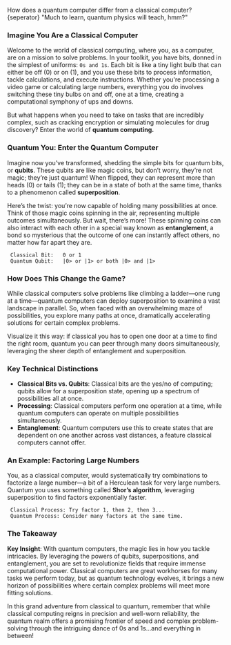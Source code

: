 How does a quantum computer differ from a classical computer?
{seperator}
"Much to learn, quantum physics will teach, hmm?"

### Imagine You Are a Classical Computer

Welcome to the world of classical computing, where you, as a computer, are on a mission to solve problems. In your toolkit, you have bits, donned in the simplest of uniforms: `0s and 1s`. Each bit is like a tiny light bulb that can either be off (0) or on (1), and you use these bits to process information, tackle calculations, and execute instructions. Whether you're processing a video game or calculating large numbers, everything you do involves switching these tiny bulbs on and off, one at a time, creating a computational symphony of ups and downs. 

But what happens when you need to take on tasks that are incredibly complex, such as cracking encryption or simulating molecules for drug discovery? Enter the world of **quantum computing.**

### Quantum You: Enter the Quantum Computer

Imagine now you’ve transformed, shedding the simple bits for quantum bits, or **qubits**. These qubits are like magic coins, but don’t worry, they’re not magic; they’re just quantum! When flipped, they can represent more than heads (0) or tails (1); they can be in a state of both at the same time, thanks to a phenomenon called **superposition**. 

Here’s the twist: you’re now capable of holding many possibilities at once. Think of those magic coins spinning in the air, representing multiple outcomes simultaneously. But wait, there’s more! These spinning coins can also interact with each other in a special way known as **entanglement**, a bond so mysterious that the outcome of one can instantly affect others, no matter how far apart they are.

```
 Classical Bit:   0 or 1
 Quantum Qubit:   |0> or |1> or both |0> and |1>
```

### How Does This Change the Game?

While classical computers solve problems like climbing a ladder—one rung at a time—quantum computers can deploy superposition to examine a vast landscape in parallel. So, when faced with an overwhelming maze of possibilities, you explore many paths at once, dramatically accelerating solutions for certain complex problems. 

Visualize it this way: if classical you has to open one door at a time to find the right room, quantum you can peer through many doors simultaneously, leveraging the sheer depth of entanglement and superposition.

### Key Technical Distinctions

- **Classical Bits vs. Qubits**: Classical bits are the yes/no of computing; qubits allow for a superposition state, opening up a spectrum of possibilities all at once.
- **Processing**: Classical computers perform one operation at a time, while quantum computers can operate on multiple possibilities simultaneously.
- **Entanglement**: Quantum computers use this to create states that are dependent on one another across vast distances, a feature classical computers cannot offer.

### An Example: Factoring Large Numbers
You, as a classical computer, would systematically try combinations to factorize a large number—a bit of a Herculean task for very large numbers. Quantum you uses something called **Shor’s algorithm**, leveraging superposition to find factors exponentially faster.

```
 Classical Process: Try factor 1, then 2, then 3...
 Quantum Process: Consider many factors at the same time.
```

### The Takeaway

**Key Insight**: With quantum computers, the magic lies in how you tackle intricacies. By leveraging the powers of qubits, superpositions, and entanglement, you are set to revolutionize fields that require immense computational power. Classical computers are great workhorses for many tasks we perform today, but as quantum technology evolves, it brings a new horizon of possibilities where certain complex problems will meet more fitting solutions.

In this grand adventure from classical to quantum, remember that while classical computing reigns in precision and well-worn reliability, the quantum realm offers a promising frontier of speed and complex problem-solving through the intriguing dance of 0s and 1s…and everything in between!